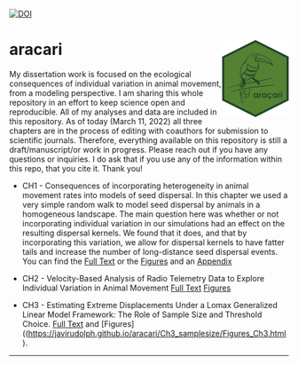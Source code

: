 
[![DOI](https://zenodo.org/badge/292314570.svg)](https://zenodo.org/badge/latestdoi/292314570)

<!-- README.md is generated from README.Rmd. Please edit that file -->

# aracari <img src="images/aracari.png" align="right" height="139" />

<!-- badges: start -->
<!-- badges: end -->

My dissertation work is focused on the ecological consequences of
individual variation in animal movement, from a modeling perspective. I
am sharing this whole repository in an effort to keep science open and
reproducible. All of my analyses and data are included in this
repository. As of today (March 11, 2022) all three chapters are in the
process of editing with coauthors for submission to scientific journals.
Therefore, everything available on this repository is still a
draft/manuscript/or work in progress. Please reach out if you have any
questions or inquiries. I do ask that if you use any of the information
within this repo, that you cite it. Thank you!

- CH1 - Consequences of incorporating heterogeneity in animal movement
  rates into models of seed dispersal. In this chapter we used a very
  simple random walk to model seed dispersal by animals in a homogeneous
  landscape. The main question here was whether or not incorporating
  individual variation in our simulations had an effect on the resulting
  dispersal kernels. We found that it does, and that by incorporating
  this variation, we allow for dispersal kernels to have fatter tails
  and increase the number of long-distance seed dispersal events. You
  can find the [Full
  Text](https://javirudolph.github.io/aracari/Ch1_movement_rates/FJRudolph_Ch1_0311.pdf)
  or the
  [Figures](https://javirudolph.github.io/aracari/Ch1_movement_rates/Ch1_Figures.html)
  and an
  [Appendix](https://javirudolph.github.io/aracari/Ch1_movement_rates/Ch1_Appendix_A.html)

- CH2 - Velocity-Based Analysis of Radio Telemetry Data to Explore
  Individual Variation in Animal Movement [Full
  Text](https://javirudolph.github.io/aracari/Ch2_distributions/FJRudolph_CH2_0311.pdf)
  [Figures](https://javirudolph.github.io/aracari/Ch2_distributions/Ch2_Figures.html)

- CH3 - Estimating Extreme Displacements Under a Lomax Generalized
  Linear Model Framework: The Role of Sample Size and Threshold Choice.
  [Full
  Text](https://javirudolph.github.io/aracari/Ch3_samplesize/FJ_Rudolph_CH3_0303.pdf)
  and
  \[Figures\]((<https://javirudolph.github.io/aracari/Ch3_samplesize/Figures_Ch3.html>).

------------------------------------------------------------------------

